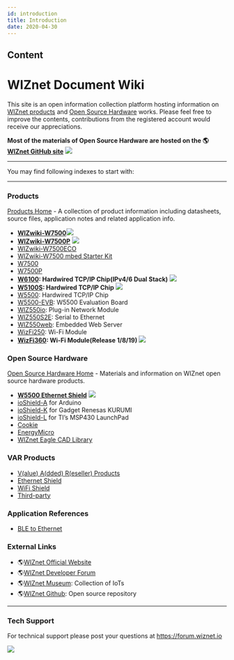```yaml
---
id: introduction
title: Introduction
date: 2020-04-30
---
```



## Content
# WIZnet Document Wiki

This site is an open information collection platform hosting information
on [WIZnet products](Product/Products.md) and [Open Source Hardware](Product/Open-Source-Hardware/Open_Source_Hardware.md) works.
Please feel free to improve the contents, contributions from the
registered account would receive our appreciations.

**Most of the materials of Open Source Hardware are hosted on the
🌎[WIZnet GitHub site](https://github.com/Wiznet)**
![](/document_framework/img/github.png)

-----

You may find following indexes to start with:

-----



### Products

[Products Home](Product/Products.md) - A collection of product information
including datasheets, source files, application notes and related
application info.

  - **[WIZwiki-W7500](Product/iMCU/W7500/Overview.md)**![](/document_framework/img/star.png)
  - **[WIZwiki-W7500P](Product/iMCU/W7500P/Overview.md)**
    ![](/document_framework/img/star.png)
  - [WIZwiki-W7500ECO](Product/Mbed-WIZwiki-Platform/WIZwiki-W7500ECO/Overview.md)
  - [WIZwiki-W7500 mbed Starter Kit](Product/Mbed-WIZwiki-Platform/WIZwiki-W7500-Mbed-Starter-Kit/WIZwiki-W7500_Mbed_Starter_Kit.md)
  - [W7500](Product/iMCU/W7500/Overview.md)
  - [W7500P](Product/iMCU/W7500P/Overview.md)
  - **[W6100](Product/iEthernet/W6100/Overview.md): Hardwired TCP/IP Chip(IPv4/6 Dual Stack)** ![](/document_framework/img/star.png) 
  - **[W5100S](Product/iEthernet/W5100S/Overview.md): Hardwired TCP/IP Chip**
    ![](/document_framework/img/star.png) 
  - [W5500](products/w5500/start): Hardwired TCP/IP Chip
  - [W5500-EVB](products/w5500/w5500_evb/start): W5500 Evaluation Board
  - [WIZ550io](products/wiz550io/start): Plug-in Network Module 
  - [WIZ550S2E](products/wiz550s2e/start): Serial to Ethernet
  - [WIZ550web](products/wiz550web/start): Embedded Web Server
  - [WizFi250](products/WizFi250/start): Wi-Fi Module
  - **[WizFi360](products/WizFi360/start): Wi-Fi Module(Release
    1/8/19)** ![](/document_framework/img/star.png)



### Open Source Hardware

[Open Source Hardware Home](osh) - Materials and information on WIZnet
open source hardware products.

  - **[W5500 Ethernet Shield](/osh/w5500_ethernet_shield/start)**
    ![](/document_framework/img/star.png)
  - [ioShield-A](/osh/ioshield-a/start) for Arduino
  - [ioShield-K](/osh/ioshield-k/start) for Gadget Renesas KURUMI
  - [ioShield-L](/osh/ioshield-l/start) for TI’s MSP430 LaunchPad
  - [Cookie](/osh/cookie/start)
  - [EnergyMicro](/osh/energymicro/start)
  - [WIZnet Eagle CAD Library](/design_guide/hardware/eaglecadlib/start)


### VAR Products

  - [V(alue) A(dded) R(eseller) Products](/oshw_using_wiznet)
  - [Ethernet Shield](/oshw_using_wiznet/ethernet)
  - [WiFi Shield](/oshw_using_wiznet/wifi)
  - [Third-party](/oshw_using_wiznet/var_products)




### Application References

  - [BLE to Ethernet](/oshw_using_wiznet/bletoethernet)


### External Links

  - 🌎[WIZnet Official Website](http://www.wiznet.io/)
  - 🌎[WIZnet Developer Forum](http://forum.wiznet.io/)
  - 🌎[WIZnet Museum](http://wiznetmuseum.com/): Collection of IoTs
  - 🌎[WIZnet Github](https://github.com/Wiznet): Open source repository


-----

### Tech Support

For technical support please post your questions at
<https://forum.wiznet.io>

![](/document_framework/img/mainlogo.jpg)
